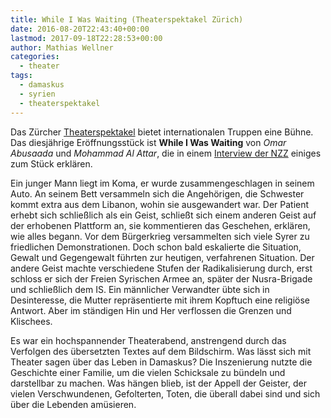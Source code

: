 ```yaml
---
title: While I Was Waiting (Theaterspektakel Zürich)
date: 2016-08-20T22:43:40+00:00
lastmod: 2017-09-18T22:28:53+00:00
author: Mathias Wellner
categories:
  - theater
tags:
  - damaskus
  - syrien
  - theaterspektakel
---
```

Das Zürcher <a href="http://www.theaterspektakel.ch" title="Theater Spektakel" target="_blank">Theaterspektakel</a> bietet internationalen Truppen eine Bühne. Das diesjährige Eröffnungsstück ist **While I Was Waiting** von _Omar Abusaada_ und _Mohammad Al Attar_, die in einem <a href="http://www.nzz.ch/feuilleton/buehne/zuercher-theaterspektakel-in-syrien-gibt-es-nur-propaganda-theater-ld.111564" title="NZZ-Interview" target="_blank">Interview der NZZ</a> einiges zum Stück erklären. 

Ein junger Mann liegt im Koma, er wurde zusammengeschlagen in seinem Auto. An seinem Bett versammeln sich die Angehörigen, die Schwester kommt extra aus dem Libanon, wohin sie ausgewandert war. Der Patient erhebt sich schließlich als ein Geist, schließt sich einem anderen Geist auf der erhobenen Plattform an, sie kommentieren das Geschehen, erklären, wie alles begann. Vor dem Bürgerkrieg versammelten sich viele Syrer zu friedlichen Demonstrationen. Doch schon bald eskalierte die Situation, Gewalt und Gegengewalt führten zur heutigen, verfahrenen Situation. Der andere Geist machte verschiedene Stufen der Radikalisierung durch, erst schloss er sich der Freien Syrischen Armee an, später der Nusra-Brigade und schließlich dem IS. Ein männlicher Verwandter übte sich in Desinteresse, die Mutter repräsentierte mit ihrem Kopftuch eine religiöse Antwort. Aber im ständigen Hin und Her verflossen die Grenzen und Klischees. 

Es war ein hochspannender Theaterabend, anstrengend durch das Verfolgen des übersetzten Textes auf dem Bildschirm. Was lässt sich mit Theater sagen über das Leben in Damaskus? Die Inszenierung nutzte die Geschichte einer Familie, um die vielen Schicksale zu bündeln und darstellbar zu machen. Was hängen blieb, ist der Appell der Geister, der vielen Verschwundenen, Gefolterten, Toten, die überall dabei sind und sich über die Lebenden amüsieren.